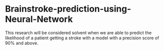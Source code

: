 # Brainstroke-prediction-using-Neural-Network
This research will be considered solvent when we are able to predict the likelihood of a patient getting a stroke with a model with a precision score of 90% and above.
